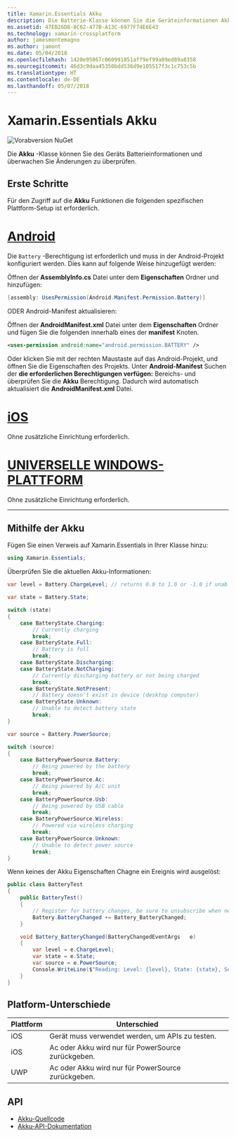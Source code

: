 ```yaml
---
title: Xamarin.Essentials Akku
description: Die Batterie-Klasse können Sie die Geräteinformationen Akku und überwachen Sie Änderungen zu überprüfen.
ms.assetid: 47EB26D8-8C62-477B-A13C-6977F74E6E43
ms.technology: xamarin-crossplatform
author: jamesmontemagno
ms.author: jamont
ms.date: 05/04/2018
ms.openlocfilehash: 1420e95067c060991851aff9ef99a89ed89a8358
ms.sourcegitcommit: 46d3c9daa45350bdd536d9e105517f3c1c753c5b
ms.translationtype: HT
ms.contentlocale: de-DE
ms.lasthandoff: 05/07/2018
---
```

# <a name="xamarinessentials-battery"></a>Xamarin.Essentials Akku

![Vorabversion NuGet](~/media/shared/pre-release.png)

Die **Akku** -Klasse können Sie des Geräts Batterieinformationen und überwachen Sie Änderungen zu überprüfen.

## <a name="getting-started"></a>Erste Schritte

Für den Zugriff auf die **Akku** Funktionen die folgenden spezifischen Plattform-Setup ist erforderlich.

# <a name="androidtabandroid"></a>[Android](#tab/android)

Die `Battery` -Berechtigung ist erforderlich und muss in der Android-Projekt konfiguriert werden. Dies kann auf folgende Weise hinzugefügt werden:

Öffnen der **AssemblyInfo.cs** Datei unter dem **Eigenschaften** Ordner und hinzufügen:

```csharp
[assembly: UsesPermission(Android.Manifest.Permission.Battery)]
```

ODER Android-Manifest aktualisieren:

Öffnen der **AndroidManifest.xml** Datei unter dem **Eigenschaften** Ordner und fügen Sie die folgenden innerhalb eines der **manifest** Knoten.

```xml
<uses-permission android:name="android.permission.BATTERY" />
```

Oder klicken Sie mit der rechten Maustaste auf das Android-Projekt, und öffnen Sie die Eigenschaften des Projekts. Unter **Android-Manifest** Suchen der **die erforderlichen Berechtigungen verfügen:** Bereichs- und überprüfen Sie die **Akku** Berechtigung. Dadurch wird automatisch aktualisiert die **AndroidManifest.xml** Datei.

# <a name="iostabios"></a>[iOS](#tab/ios)

Ohne zusätzliche Einrichtung erforderlich.

# <a name="uwptabuwp"></a>[UNIVERSELLE WINDOWS-PLATTFORM](#tab/uwp)

Ohne zusätzliche Einrichtung erforderlich.

-----

## <a name="using-battery"></a>Mithilfe der Akku

Fügen Sie einen Verweis auf Xamarin.Essentials in Ihrer Klasse hinzu:

```csharp
using Xamarin.Essentials;
```

Überprüfen Sie die aktuellen Akku-Informationen:

```csharp
var level = Battery.ChargeLevel; // returns 0.0 to 1.0 or -1.0 if unable to determine.

var state = Battery.State;

switch (state)
{
    case BatteryState.Charging:
        // Currently charging
        break;
    case BatteryState.Full:
        // Battery is full
        break;
    case BatteryState.Discharging:
    case BatteryState.NotCharging:
        // Currently discharging battery or not being charged
        break;
    case BatteryState.NotPresent:
        // Battery doesn't exist in device (desktop computer)
    case BatteryState.Unknown:
        // Unable to detect battery state
        break;
}

var source = Battery.PowerSource;

switch (source)
{
    case BatteryPowerSource.Battery:
        // Being powered by the battery
        break;
    case BatteryPowerSource.Ac:
        // Being powered by A/C unit
        break;
    case BatteryPowerSource.Usb:
        // Being powered by USB cable
        break;
    case BatteryPowerSource.Wireless:
        // Powered via wireless charging
        break;
    case BatteryPowerSource.Unknown:
        // Unable to detect power source
        break;
}
```

Wenn keines der Akku Eigenschaften Chagne ein Ereignis wird ausgelöst:

```csharp
public class BatteryTest
{
    public BatteryTest()
    {
        // Register for battery changes, be sure to unsubscribe when needed
        Battery.BatteryChanged += Battery_BatteryChanged;
    }

    void Battery_BatteryChanged(BatteryChangedEventArgs   e)
    {
        var level = e.ChargeLevel;
        var state = e.State;
        var source = e.PowerSource;
        Console.WriteLine($"Reading: Level: {level}, State: {state}, Source: {source}");
    }
}
```

## <a name="platform-differences"></a>Platform-Unterschiede

| Plattform | Unterschied |
| --- | --- |
| iOS | Gerät muss verwendet werden, um APIs zu testen. |
| iOS | Ac oder Akku wird nur für PowerSource zurückgeben. |
| UWP | Ac oder Akku wird nur für PowerSource zurückgeben. |

## <a name="api"></a>API

- [Akku-Quellcode](https://github.com/xamarin/Essentials/tree/master/Essentials/Battery)
- [Akku-API-Dokumentation](xref:Xamarin.Essentials.Battery)
